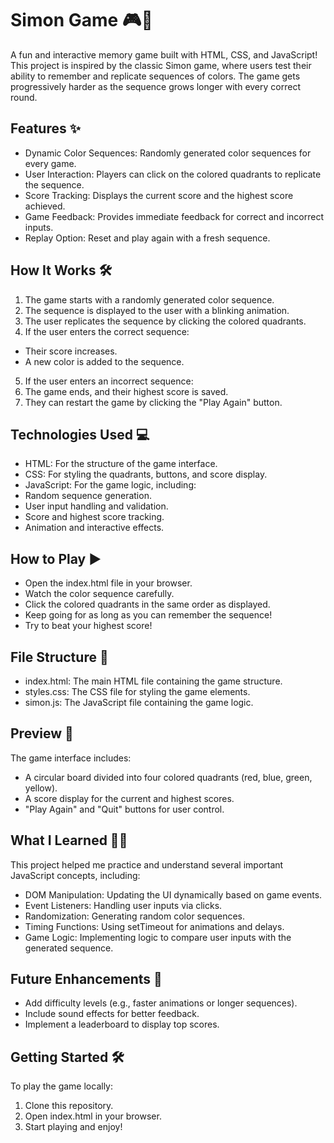 # Simon Game 🎮🧠
A fun and interactive memory game built with HTML, CSS, and JavaScript! This project is inspired by the classic Simon game, where users test their ability to remember and replicate sequences of colors. The game gets progressively harder as the sequence grows longer with every correct round.

## Features ✨
- Dynamic Color Sequences: Randomly generated color sequences for every game.
- User Interaction: Players can click on the colored quadrants to replicate the sequence.
- Score Tracking: Displays the current score and the highest score achieved.
- Game Feedback: Provides immediate feedback for correct and incorrect inputs.
- Replay Option: Reset and play again with a fresh sequence.
## How It Works 🛠️
1. The game starts with a randomly generated color sequence.
2. The sequence is displayed to the user with a blinking animation.
3. The user replicates the sequence by clicking the colored quadrants.
4. If the user enters the correct sequence:
  -  Their score increases.
  - A new color is added to the sequence.
5. If the user enters an incorrect sequence:
6. The game ends, and their highest score is saved.
7. They can restart the game by clicking the "Play Again" button.
## Technologies Used 💻
- HTML: For the structure of the game interface.
- CSS: For styling the quadrants, buttons, and score display.
- JavaScript: For the game logic, including:
- Random sequence generation.
- User input handling and validation.
- Score and highest score tracking.
- Animation and interactive effects.
## How to Play ▶️
- Open the index.html file in your browser.
- Watch the color sequence carefully.
- Click the colored quadrants in the same order as displayed.
- Keep going for as long as you can remember the sequence!
- Try to beat your highest score!
## File Structure 📁
- index.html: The main HTML file containing the game structure.
- styles.css: The CSS file for styling the game elements.
- simon.js: The JavaScript file containing the game logic.
## Preview 🎨
The game interface includes:

- A circular board divided into four colored quadrants (red, blue, green, yellow).
- A score display for the current and highest scores.
- "Play Again" and "Quit" buttons for user control.
## What I Learned 🧑‍💻
This project helped me practice and understand several important JavaScript concepts, including:

- DOM Manipulation: Updating the UI dynamically based on game events.
- Event Listeners: Handling user inputs via clicks.
- Randomization: Generating random color sequences.
- Timing Functions: Using setTimeout for animations and delays.
- Game Logic: Implementing logic to compare user inputs with the generated sequence.
## Future Enhancements 🚀
- Add difficulty levels (e.g., faster animations or longer sequences).
- Include sound effects for better feedback.
- Implement a leaderboard to display top scores.
## Getting Started 🛠️
To play the game locally:

1. Clone this repository.
2. Open index.html in your browser.
3. Start playing and enjoy!

